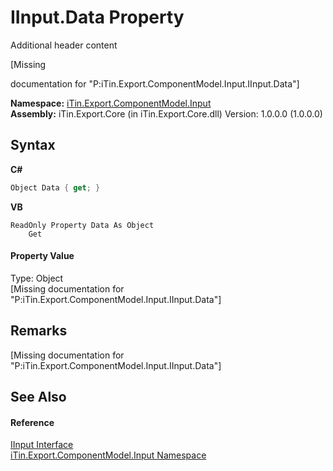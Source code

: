 # IInput.Data Property 
Additional header content 

\[Missing <summary> documentation for "P:iTin.Export.ComponentModel.Input.IInput.Data"\]

**Namespace:**&nbsp;<a href="ecb5b195-9cf6-cd2f-1a84-5e83a0fe636f">iTin.Export.ComponentModel.Input</a><br />**Assembly:**&nbsp;iTin.Export.Core (in iTin.Export.Core.dll) Version: 1.0.0.0 (1.0.0.0)

## Syntax

**C#**<br />
``` C#
Object Data { get; }
```

**VB**<br />
``` VB
ReadOnly Property Data As Object
	Get
```


#### Property Value
Type: Object<br />\[Missing <value> documentation for "P:iTin.Export.ComponentModel.Input.IInput.Data"\]

## Remarks
\[Missing <remarks> documentation for "P:iTin.Export.ComponentModel.Input.IInput.Data"\]

## See Also


#### Reference
<a href="8a1c3b0a-f3c7-3f02-19ab-0dab133b8dd5">IInput Interface</a><br /><a href="ecb5b195-9cf6-cd2f-1a84-5e83a0fe636f">iTin.Export.ComponentModel.Input Namespace</a><br />